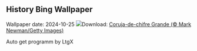 ## History Bing Wallpaper
Wallpaper date: 2024-10-25
![](https://www.bing.com/th?id=OHR.GreatOwl_PT-BR6294923796_UHD.jpg&w=1000)Download: [Coruja-de-chifre Grande (© Mark Newman/Getty Images)](https://www.bing.com/th?id=OHR.GreatOwl_PT-BR6294923796_UHD.jpg)

Auto get programm by LtgX

